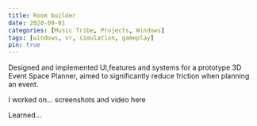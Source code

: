 ```yaml
---
title: Room builder
date: 2020-09-01
categories: [Music Tribe, Projects, Windows]
tags: [windows, vr, simulation, gameplay]
pin: true
---
```


Designed and implemented UI,features and systems for a prototype 3D Event Space Planner, aimed to significantly reduce friction
when planning an event.

I worked on...
screenshots and video here

Learned...

